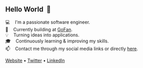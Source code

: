 ## Hello World &nbsp;:wave:

:computer: &nbsp;&nbsp; I'm a passionate software engineer.<br/>
:briefcase: &nbsp;&nbsp; Currently building at [GoFan](https://get.gofan.co/).<br/>
:bulb: &nbsp;&nbsp; Turning ideas into applications.<br/>
:mortar_board: &nbsp;&nbsp; Continuously learning & improving my skills.<br/>
:mailbox: &nbsp;&nbsp; Contact me through my social media links or directly [here](https://michaelgee.com/contact).<br/>

[Website](https://michaelgee.com) • [Twitter](https://twitter.com/michaelgee_) • [LinkedIn](https://www.linkedin.com/in/michael-gee)
